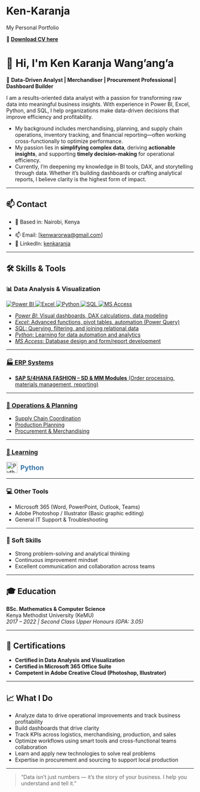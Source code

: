 # Ken-Karanja
My Personal Portfolio

 **📁 [Download CV here](Karanja-CV-06-aug-25.docx)**

# 👋 Hi, I'm Ken Karanja Wang’ang’a

🎯 **Data-Driven Analyst | Merchandiser | Procurement Professional | Dashboard Builder**

I am a results-oriented data analyst with a passion for transforming raw data into meaningful business insights. With experience in Power BI, Excel, Python, and SQL, I help organizations make data-driven decisions that improve efficiency and profitability.

- My background includes merchandising, planning, and supply chain operations, inventory tracking, and financial reporting—often working cross-functionally to optimize   performance.
- My passion lies in **simplifying complex data**, deriving **actionable insights**, and supporting **timely decision-making** for operational efficiency.
- Currently, I’m deepening my knowledge in BI tools, DAX, and storytelling through data. Whether it’s building dashboards or crafting analytical reports, I believe clarity is  the highest form of impact.

---

## 📫 Contact

- 📍 Based in: Nairobi, Kenya
- 
- 📫 Email: [kenwarorwa@gmail.com]
- 💼 LinkedIn: [kenkaranja](www.linkedin.com/in/ken-karanja-864108105)
<!-- - 📱 **Mobile:** +254 702 613 834  *(Consider if public sharing is okay)* -->

---
## 🛠️ Skills & Tools

### 📊 Data Analysis & Visualization
<p align="left">
  <a href="https://app.powerbi.com/" target="_blank"><img src="https://img.shields.io/badge/Power%20BI-F2C811?style=for-the-badge&logo=powerbi&logoColor=black" alt="Power BI" />
  <a href="https://www.microsoft.com/" target="_blank"><img src="https://img.shields.io/badge/Excel-217346?style=for-the-badge&logo=microsoft-excel&logoColor=white" alt="Excel" />
  <a href="https://www.python.org/" target="_blank"><img src="https://img.shields.io/badge/Python-3776AB?style=for-the-badge&logo=python&logoColor=white" alt="Python" />
  <a href="https://www.mysql.com/" target="_blank"><img src="https://img.shields.io/badge/SQL-003B57?style=for-the-badge&logo=postgresql&logoColor=white" alt="SQL" />
  <a href="https://www.microsoft.com/" target="_blank"><img src="https://img.shields.io/badge/Microsoft%20Access-A4373A?style=for-the-badge&logo=microsoft-access&logoColor=white" alt="MS Access" />
</p>

- *Power BI*: Visual dashboards, DAX calculations, data modeling  
- *Excel*: Advanced functions, pivot tables, automation (Power Query)  
- *SQL*: Querying, filtering, and joining relational data  
- *Python*: Learning for data automation and analytics  
- *MS Access*: Database design and form/report development

---

### 🏭 ERP Systems  
- **SAP S/4HANA FASHION – SD & MM Modules** (Order processing, materials management, reporting)

---

### 🔄 Operations & Planning  
- Supply Chain Coordination  
- Production Planning  
- Procurement & Merchandising  

---

### 🧠 Learning
<p align="left">
  <a href="https://www.python.org/" target="_blank" style="display: inline-flex; align-items: center; text-decoration: none;">
    <img src="https://github.com/danielcranney/profileme-dev/blob/main/public/icons/skills/python.svg" width="30" height="30" alt="Python" style="margin-right: 8px;" />
    <span style="font-size: 18px; font-weight: bold; color: #3776AB;"> Python </span>
  </a>
</p>

---

### 💻 Other Tools  
- Microsoft 365 (Word, PowerPoint, Outlook, Teams)  
- Adobe Photoshop / Illustrator (Basic graphic editing)  
- General IT Support & Troubleshooting  

---

### 🤝 Soft Skills  
- Strong problem-solving and analytical thinking  
- Continuous improvement mindset  
- Excellent communication and collaboration across teams  

---

## 🎓 Education

**BSc. Mathematics & Computer Science**  
Kenya Methodist University (KeMU)  
*2017 – 2022 | Second Class Upper Honours (GPA: 3.05)*

---

## 📜 Certifications

- **Certified in Data Analysis and Visualization**
- **Certified in Microsoft 365 Office Suite**
- **Competent in Adobe Creative Cloud (Photoshop, Illustrator)**

---

## 📈 What I Do

- Analyze data to drive operational improvements and track business profitability
- Build dashboards that drive clarity  
- Track KPIs across logistics, merchandising, production, and sales  
- Optimize workflows using smart tools and cross-functional teams collaboration  
- Learn and apply new technologies to solve real problems
- Expertise in procurement and sourcing to support local production 

----

> “Data isn’t just numbers — it’s the story of your business. I help you understand and tell it.”

